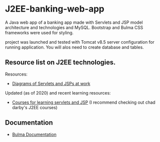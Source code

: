 # J2EE-banking-web-app
A Java web app of a banking app made with Servlets and JSP model architecture and technologies and MySQL. 
Bootstrap and Bulma CSS frameworks were used for styling.

project was launched and tested with Tomcat v8.5 server configuration for running application. You will alos need to create database and tables.


Resource list on J2EE technologies. 
---- 
Resources: 
- [Diagrams of Servlets and JSPs at work](http://www.kirkdorffer.com/jspspecs/jsp092.html#model)

Updated (as of 2020) and recent learning resources:
- [Courses for learning servlets and JSP](https://javarevisited.blogspot.com/2020/08/top-5-courses-to-learn-servlet-and-jsp.html) (I recommend checking out chad darby's J2EE courses)


Documentation
----
 - [Bulma Documentation](https://bulma.io/)
